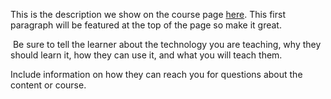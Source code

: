 This is the description we show on the course page [here](https://lab.github.com/Pedrobertuola/curso-em-video). This first paragraph will be featured at the top of the page so make it great.
​

​
Be sure to tell the learner about the technology you are teaching, why they should learn it, how they can use it, and what you will teach them.
​


Include information on how they can reach you for questions about the content or course. 